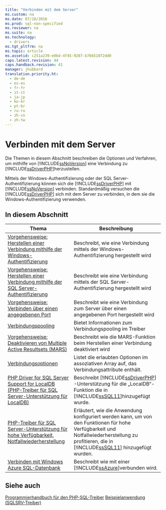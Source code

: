 ```yaml
---
title: "Verbinden mit dem Server"
ms.custom: na
ms.date: 07/18/2016
ms.prod: sql-non-specified
ms.reviewer: na
ms.suite: na
ms.technology: 
  - drivers
ms.tgt_pltfrm: na
ms.topic: article
ms.assetid: c251a239-e0bd-4f45-9207-b76651072dd0
caps.latest.revision: 44
caps.handback.revision: 41
manager: jhubbard
translation.priority.ht: 
  - de-de
  - es-es
  - fr-fr
  - it-it
  - ja-jp
  - ko-kr
  - pt-br
  - ru-ru
  - zh-cn
  - zh-tw
---
```

# Verbinden mit dem Server
Die Themen in diesem Abschnitt beschreiben die Optionen und Verfahren, um mithilfe von [!INCLUDE[ssNoVersion](../content/includes/ssNoVersion_md.md)] eine Verbindung zu [!INCLUDE[ssDriverPHP](../content/includes/ssDriverPHP_md.md)]herzustellen.  
  
Mittels der Windows-Authentifizierung oder der SQL Server-Authentifizierung können sich die [!INCLUDE[ssDriverPHP](../content/includes/ssDriverPHP_md.md)] mit [!INCLUDE[ssNoVersion](../content/includes/ssNoVersion_md.md)] verbinden. Standardmäßig versuchen die [!INCLUDE[ssDriverPHP](../content/includes/ssDriverPHP_md.md)] sich mit dem Server zu verbinden, in dem sie die Windows-Authentifizierung verwenden.  
  
## In diesem Abschnitt  
  
|Thema|Beschreibung|  
|---------|---------------|  
|[Vorgehensweise: Herstellen einer Verbindung mithilfe der Windows-Authentifizierung](../Topic/How%20to:%20Connect%20Using%20Windows%20Authentication.md)|Beschreibt, wie eine Verbindung mittels der Windows-Authentifizierung hergestellt wird|  
|[Vorgehensweise: Herstellen einer Verbindung mithilfe der SQL Server-Authentifizierung](../Topic/How%20to:%20Connect%20Using%20SQL%20Server%20Authentication.md)|Beschreibt wie eine Verbindung mittels der SQL Server-Authentifizierung hergestellt wird|  
|[Vorgehensweise: Verbinden über einen angegebenen Port](../Topic/How%20to:%20Connect%20on%20a%20Specified%20Port.md)|Beschreibt wie eine Verbindung zum Server über einen angegebenen Port hergestellt wird|  
|[Verbindungspooling](../content/Connection-Pooling--Microsoft-Drivers-for-PHP-for-SQL-Server-.md)|Bietet Informationen zum Verbindungspooling im Treiber|  
|[Vorgehensweise: Deaktivieren von Multiple Active Resultsets \(MARS\)](../Topic/How%20to:%20Disable%20Multiple%20Active%20Resultsets%20(MARS).md)|Beschreibt wie die MARS-Funktion beim Herstellen einer Verbindung deaktiviert wird|  
|[Verbindungsoptionen](../content/Connection-Options.md)|Listet die erlaubten Optionen im assoziativen Array auf, das Verbindungsattribute enthält.|  
|[PHP Driver for SQL Server Support for LocalDB (PHP-Treiber für SQL Server-Unterstützung für LocalDB)](../Topic/PHP%20Driver%20for%20SQL%20Server%20Support%20for%20LocalDB.md)|Beschreibt [!INCLUDE[ssDriverPHP](../content/includes/ssDriverPHP_md.md)] -Unterstützung für die „LocalDB“-Funktion die in [!INCLUDE[ssSQL11](../content/includes/ssSQL11_md.md)]hinzugefügt wurde.|  
|[PHP-Treiber für SQL Server-Unterstützung für hohe Verfügbarkeit, Notfallwiederherstellung](../Topic/PHP%20Driver%20for%20SQL%20Server%20Support%20for%20High%20Availability,%20Disaster%20Recovery.md)|Erläutert, wie die Anwendung konfiguriert werden kann, um von den Funktionen für hohe Verfügbarkeit und Notfallwiederherstellung zu profitieren, die in [!INCLUDE[ssSQL11](../content/includes/ssSQL11_md.md)] hinzugefügt wurden.|  
|[Verbinden mit Windows Azure SQL-Datenbank](../Topic/Connecting%20to%20Windows%20Azure%20SQL%20Database.md)|Beschreibt wie mit einer [!INCLUDE[ssAzure](../content/includes/ssAzure_md.md)]verbunden wird.|  
  
## Siehe auch  
[Programmierhandbuch für den PHP-SQL-Treiber](../content/Programming-Guide-for-PHP-SQL-Driver.md)
[Beispielanwendung &#40;SQLSRV-Treiber&#41;](../content/Example-Application--SQLSRV-Driver-.md)  
  
